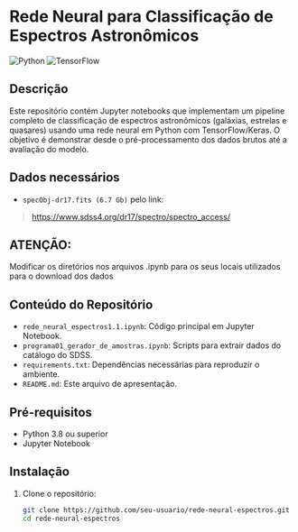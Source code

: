 # Rede Neural para Classificação de Espectros Astronômicos

![Python](https://img.shields.io/badge/Python-3.8%2B-blue) ![TensorFlow](https://img.shields.io/badge/TensorFlow-2.x-orange)

## Descrição
Este repositório contém Jupyter notebooks que implementam um pipeline completo de classificação de espectros astronômicos (galáxias, estrelas e quasares) usando uma rede neural em Python com TensorFlow/Keras. O objetivo é demonstrar desde o pré-processamento dos dados brutos até a avaliação do modelo.

## Dados necessários
- `specObj-dr17.fits (6.7 Gb)` pelo link:
> https://www.sdss4.org/dr17/spectro/spectro_access/

## ATENÇÃO:
Modificar os diretórios nos arquivos .ipynb para os seus locais utilizados para o download dos dados

## Conteúdo do Repositório
- `rede_neural_espectros1.1.ipynb`: Código principal em Jupyter Notebook.  
- `programa01_gerador_de_amostras.ipynb`: Scripts para extrair dados do catálogo do SDSS.  
- `requirements.txt`: Dependências necessárias para reproduzir o ambiente.  
- `README.md`: Este arquivo de apresentação.

## Pré-requisitos
- Python 3.8 ou superior  
- Jupyter Notebook  

## Instalação
1. Clone o repositório:  
   ```bash
   git clone https://github.com/seu-usuario/rede-neural-espectros.git
   cd rede-neural-espectros
